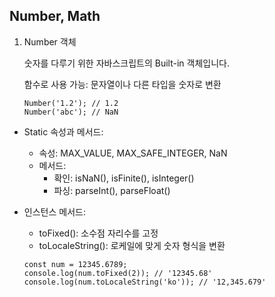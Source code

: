 
## Number, Math

1. Number 객체

    숫자를 다루기 위한 자바스크립트의 Built-in 객체입니다.

    함수로 사용 가능: 문자열이나 다른 타입을 숫자로 변환

    ```
    Number('1.2'); // 1.2
    Number('abc'); // NaN
    ```

- Static 속성과 메서드:

    - 속성: MAX_VALUE, MAX_SAFE_INTEGER, NaN
    - 메서드:
        - 확인: isNaN(), isFinite(), isInteger()
        - 파싱: parseInt(), parseFloat()
- 인스턴스 메서드:

    - toFixed(): 소수점 자리수를 고정
    - toLocaleString(): 로케일에 맞게 숫자 형식을 변환
    ```
    const num = 12345.6789;
    console.log(num.toFixed(2)); // '12345.68'
    console.log(num.toLocaleString('ko')); // '12,345.679'
    ```
